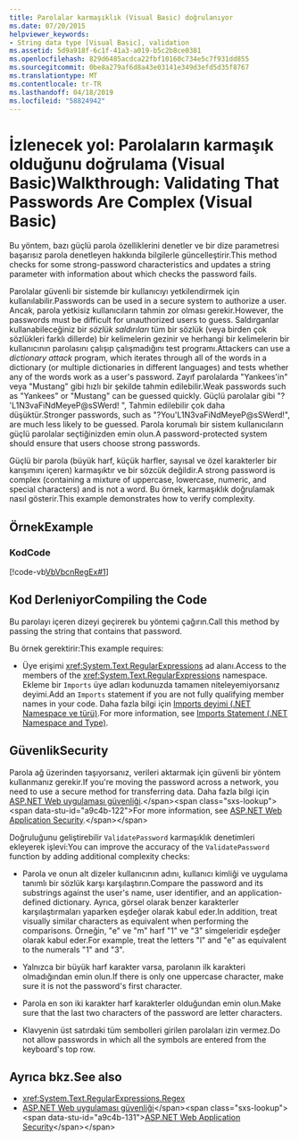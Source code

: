 ```yaml
---
title: Parolalar karmaşıklık (Visual Basic) doğrulanıyor
ms.date: 07/20/2015
helpviewer_keywords:
- String data type [Visual Basic], validation
ms.assetid: 5d9a918f-6c1f-41a3-a019-b5c2b8ce0381
ms.openlocfilehash: 829d6485acdca22fbf10160c734e5c7f931dd855
ms.sourcegitcommit: 0be8a279af6d8a43e03141e349d3efd5d35f8767
ms.translationtype: MT
ms.contentlocale: tr-TR
ms.lasthandoff: 04/18/2019
ms.locfileid: "58824942"
---
```

# <a name="walkthrough-validating-that-passwords-are-complex-visual-basic"></a><span data-ttu-id="a9c4b-102">İzlenecek yol: Parolaların karmaşık olduğunu doğrulama (Visual Basic)</span><span class="sxs-lookup"><span data-stu-id="a9c4b-102">Walkthrough: Validating That Passwords Are Complex (Visual Basic)</span></span>
<span data-ttu-id="a9c4b-103">Bu yöntem, bazı güçlü parola özelliklerini denetler ve bir dize parametresi başarısız parola denetleyen hakkında bilgilerle güncelleştirir.</span><span class="sxs-lookup"><span data-stu-id="a9c4b-103">This method checks for some strong-password characteristics and updates a string parameter with information about which checks the password fails.</span></span>  
  
 <span data-ttu-id="a9c4b-104">Parolalar güvenli bir sistemde bir kullanıcıyı yetkilendirmek için kullanılabilir.</span><span class="sxs-lookup"><span data-stu-id="a9c4b-104">Passwords can be used in a secure system to authorize a user.</span></span> <span data-ttu-id="a9c4b-105">Ancak, parola yetkisiz kullanıcıların tahmin zor olması gerekir.</span><span class="sxs-lookup"><span data-stu-id="a9c4b-105">However, the passwords must be difficult for unauthorized users to guess.</span></span> <span data-ttu-id="a9c4b-106">Saldırganlar kullanabileceğiniz bir *sözlük saldırıları* tüm bir sözlük (veya birden çok sözlükleri farklı dillerde) bir kelimelerin gezinir ve herhangi bir kelimelerin bir kullanıcının parolasını çalışıp çalışmadığını test programı.</span><span class="sxs-lookup"><span data-stu-id="a9c4b-106">Attackers can use a *dictionary attack* program, which iterates through all of the words in a dictionary (or multiple dictionaries in different languages) and tests whether any of the words work as a user's password.</span></span> <span data-ttu-id="a9c4b-107">Zayıf parolalarda "Yankees'in" veya "Mustang" gibi hızlı bir şekilde tahmin edilebilir.</span><span class="sxs-lookup"><span data-stu-id="a9c4b-107">Weak passwords such as "Yankees" or "Mustang" can be guessed quickly.</span></span> <span data-ttu-id="a9c4b-108">Güçlü parolalar gibi "? 'L1N3vaFiNdMeyeP@sSWerd! ", Tahmin edilebilir çok daha düşüktür.</span><span class="sxs-lookup"><span data-stu-id="a9c4b-108">Stronger passwords, such as "?You'L1N3vaFiNdMeyeP@sSWerd!", are much less likely to be guessed.</span></span> <span data-ttu-id="a9c4b-109">Parola korumalı bir sistem kullanıcıların güçlü parolalar seçtiğinizden emin olun.</span><span class="sxs-lookup"><span data-stu-id="a9c4b-109">A password-protected system should ensure that users choose strong passwords.</span></span>  
  
 <span data-ttu-id="a9c4b-110">Güçlü bir parola (büyük harf, küçük harfler, sayısal ve özel karakterler bir karışımını içeren) karmaşıktır ve bir sözcük değildir.</span><span class="sxs-lookup"><span data-stu-id="a9c4b-110">A strong password is complex (containing a mixture of uppercase, lowercase, numeric, and special characters) and is not a word.</span></span> <span data-ttu-id="a9c4b-111">Bu örnek, karmaşıklık doğrulamak nasıl gösterir.</span><span class="sxs-lookup"><span data-stu-id="a9c4b-111">This example demonstrates how to verify complexity.</span></span>  
  
## <a name="example"></a><span data-ttu-id="a9c4b-112">Örnek</span><span class="sxs-lookup"><span data-stu-id="a9c4b-112">Example</span></span>  
  
### <a name="code"></a><span data-ttu-id="a9c4b-113">Kod</span><span class="sxs-lookup"><span data-stu-id="a9c4b-113">Code</span></span>  
 [!code-vb[VbVbcnRegEx#1](~/samples/snippets/visualbasic/VS_Snippets_VBCSharp/VbVbcnRegEx/VB/Class1.vb#1)]  
  
## <a name="compiling-the-code"></a><span data-ttu-id="a9c4b-114">Kod Derleniyor</span><span class="sxs-lookup"><span data-stu-id="a9c4b-114">Compiling the Code</span></span>  
 <span data-ttu-id="a9c4b-115">Bu parolayı içeren dizeyi geçirerek bu yöntemi çağırın.</span><span class="sxs-lookup"><span data-stu-id="a9c4b-115">Call this method by passing the string that contains that password.</span></span>  
  
 <span data-ttu-id="a9c4b-116">Bu örnek gerektirir:</span><span class="sxs-lookup"><span data-stu-id="a9c4b-116">This example requires:</span></span>  
  
-   <span data-ttu-id="a9c4b-117">Üye erişimi <xref:System.Text.RegularExpressions> ad alanı.</span><span class="sxs-lookup"><span data-stu-id="a9c4b-117">Access to the members of the <xref:System.Text.RegularExpressions> namespace.</span></span> <span data-ttu-id="a9c4b-118">Ekleme bir `Imports` üye adları kodunuzda tamamen niteleyemiyorsanız deyimi.</span><span class="sxs-lookup"><span data-stu-id="a9c4b-118">Add an `Imports` statement if you are not fully qualifying member names in your code.</span></span> <span data-ttu-id="a9c4b-119">Daha fazla bilgi için [Imports deyimi (.NET Namespace ve türü)](../../../../visual-basic/language-reference/statements/imports-statement-net-namespace-and-type.md).</span><span class="sxs-lookup"><span data-stu-id="a9c4b-119">For more information, see [Imports Statement (.NET Namespace and Type)](../../../../visual-basic/language-reference/statements/imports-statement-net-namespace-and-type.md).</span></span>  
  
## <a name="security"></a><span data-ttu-id="a9c4b-120">Güvenlik</span><span class="sxs-lookup"><span data-stu-id="a9c4b-120">Security</span></span>  
 <span data-ttu-id="a9c4b-121">Parola ağ üzerinden taşıyorsanız, verileri aktarmak için güvenli bir yöntem kullanmanız gerekir.</span><span class="sxs-lookup"><span data-stu-id="a9c4b-121">If you're moving the password across a network, you need to use a secure method for transferring data.</span></span> <span data-ttu-id="a9c4b-122">Daha fazla bilgi için [ASP.NET Web uygulaması güvenliği](https://docs.microsoft.com/previous-versions/aspnet/330a99hc(v=vs.100)).</span><span class="sxs-lookup"><span data-stu-id="a9c4b-122">For more information, see [ASP.NET Web Application Security](https://docs.microsoft.com/previous-versions/aspnet/330a99hc(v=vs.100)).</span></span>
  
 <span data-ttu-id="a9c4b-123">Doğruluğunu geliştirebilir `ValidatePassword` karmaşıklık denetimleri ekleyerek işlevi:</span><span class="sxs-lookup"><span data-stu-id="a9c4b-123">You can improve the accuracy of the `ValidatePassword` function by adding additional complexity checks:</span></span>  
  
-   <span data-ttu-id="a9c4b-124">Parola ve onun alt dizeler kullanıcının adını, kullanıcı kimliği ve uygulama tanımlı bir sözlük karşı karşılaştırın.</span><span class="sxs-lookup"><span data-stu-id="a9c4b-124">Compare the password and its substrings against the user's name, user identifier, and an application-defined dictionary.</span></span> <span data-ttu-id="a9c4b-125">Ayrıca, görsel olarak benzer karakterler karşılaştırmaları yaparken eşdeğer olarak kabul eder.</span><span class="sxs-lookup"><span data-stu-id="a9c4b-125">In addition, treat visually similar characters as equivalent when performing the comparisons.</span></span> <span data-ttu-id="a9c4b-126">Örneğin, "e" ve "m" harf "1" ve "3" simgeleridir eşdeğer olarak kabul eder.</span><span class="sxs-lookup"><span data-stu-id="a9c4b-126">For example, treat the letters "l" and "e" as equivalent to the numerals "1" and "3".</span></span>  
  
-   <span data-ttu-id="a9c4b-127">Yalnızca bir büyük harf karakter varsa, parolanın ilk karakteri olmadığından emin olun.</span><span class="sxs-lookup"><span data-stu-id="a9c4b-127">If there is only one uppercase character, make sure it is not the password's first character.</span></span>  
  
-   <span data-ttu-id="a9c4b-128">Parola en son iki karakter harf karakterler olduğundan emin olun.</span><span class="sxs-lookup"><span data-stu-id="a9c4b-128">Make sure that the last two characters of the password are letter characters.</span></span>  
  
-   <span data-ttu-id="a9c4b-129">Klavyenin üst satırdaki tüm sembolleri girilen parolaları izin vermez.</span><span class="sxs-lookup"><span data-stu-id="a9c4b-129">Do not allow passwords in which all the symbols are entered from the keyboard's top row.</span></span>  
  
## <a name="see-also"></a><span data-ttu-id="a9c4b-130">Ayrıca bkz.</span><span class="sxs-lookup"><span data-stu-id="a9c4b-130">See also</span></span>

- <xref:System.Text.RegularExpressions.Regex>
- <span data-ttu-id="a9c4b-131">[ASP.NET Web uygulaması güvenliği](https://docs.microsoft.com/previous-versions/aspnet/330a99hc(v=vs.100))</span><span class="sxs-lookup"><span data-stu-id="a9c4b-131">[ASP.NET Web Application Security](https://docs.microsoft.com/previous-versions/aspnet/330a99hc(v=vs.100))</span></span>
